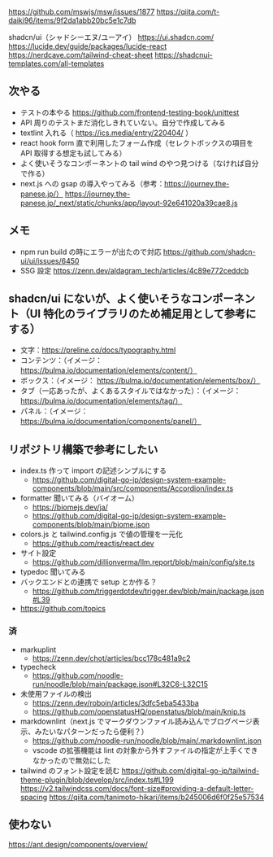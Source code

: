 https://github.com/mswjs/msw/issues/1877
https://qiita.com/t-daiki96/items/9f2da1abb20bc5e1c7db

shadcn/ui（シャドシーエヌ/ユーアイ）
https://ui.shadcn.com/
https://lucide.dev/guide/packages/lucide-react
https://nerdcave.com/tailwind-cheat-sheet
https://shadcnui-templates.com/all-templates

## 次やる

- テストの本やる
  https://github.com/frontend-testing-book/unittest
- API 周りのテストまだ消化しきれていない。自分で作成してみる
- textlint 入れる（ https://ics.media/entry/220404/ ）
- react hook form 直で利用したフォーム作成（セレクトボックスの項目を API 取得する想定も試してみる）
- よく使いそうなコンポーネントの tail wind のやつ見つける（なければ自分で作る）
- next.js への gsap の導入やってみる（参考：https://journey.the-panese.jp/）
  https://journey.the-panese.jp/_next/static/chunks/app/layout-92e641020a39cae8.js

## メモ

- npm run build の時にエラーが出たので対応
  https://github.com/shadcn-ui/ui/issues/6450
- SSG 設定
  https://zenn.dev/aldagram_tech/articles/4c89e772ceddcb

## shadcn/ui にないが、よく使いそうなコンポーネント（UI 特化のライブラリのため補足用として参考にする）

- 文字：https://preline.co/docs/typography.html
- コンテンツ：（イメージ： https://bulma.io/documentation/elements/content/）
- ボックス：（イメージ： https://bulma.io/documentation/elements/box/）
- タブ（一応あったが、よくあるスタイルではなかった）：（イメージ： https://bulma.io/documentation/elements/tag/）
- パネル：（イメージ： https://bulma.io/documentation/components/panel/）

## リポジトリ構築で参考にしたい

- index.ts 作って import の記述シンプルにする
  - https://github.com/digital-go-jp/design-system-example-components/blob/main/src/components/Accordion/index.ts
- formatter 聞いてみる（バイオーム）
  - https://biomejs.dev/ja/
  - https://github.com/digital-go-jp/design-system-example-components/blob/main/biome.json
- colors.js と tailwind.config.js で値の管理を一元化
  - https://github.com/reactjs/react.dev
- サイト設定
  - https://github.com/dillionverma/llm.report/blob/main/config/site.ts
- typedoc 聞いてみる
- バックエンドとの連携で setup とか作る？
  - https://github.com/triggerdotdev/trigger.dev/blob/main/package.json#L39
- https://github.com/topics

### 済

- markuplint
  - https://zenn.dev/chot/articles/bcc178c481a9c2
- typecheck
  - https://github.com/noodle-run/noodle/blob/main/package.json#L32C6-L32C15
- 未使用ファイルの検出
  - https://zenn.dev/roboin/articles/3dfc5eba5433ba
  - https://github.com/openstatusHQ/openstatus/blob/main/knip.ts
- markdownlint（next.js でマークダウンファイル読み込んでブログページ表示、みたいなパターンだったら便利？）
  - https://github.com/noodle-run/noodle/blob/main/.markdownlint.json
  - vscode の拡張機能は lint の対象から外すファイルの指定が上手くできなかったので無効にした
- tailwind のフォント設定を読む
  https://github.com/digital-go-jp/tailwind-theme-plugin/blob/develop/src/index.ts#L199
  https://v2.tailwindcss.com/docs/font-size#providing-a-default-letter-spacing
  https://qiita.com/tanimoto-hikari/items/b245006d6f0f25e57534

## 使わない

https://ant.design/components/overview/
